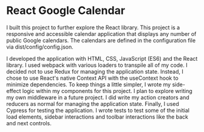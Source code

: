 # React Google Calendar

I built this project to further explore the React library. This project is a responsive and accessible calendar application that displays any number of public Google calendars. The calendars are defined in the configuration file via dist/config/config.json.

I developed the application with HTML, CSS, JavaScript (ES6) and the React library. I used webpack with various loaders to transpile all of my code. I decided not to use Redux for managing the application state. Instead, I chose to use React's native Context API with the useContext hook to minimize dependencies. To keep things a little simpler, I wrote my side-effect logic within my components for this project. I plan to explore writing my own middleware in a future project. I did write my action creators and reducers as normal for managing the application state. Finally, I used Cypress for testing the application. I wrote tests to test some of the initial load elements, sidebar interactions and toolbar interactions like the back and next controls.


